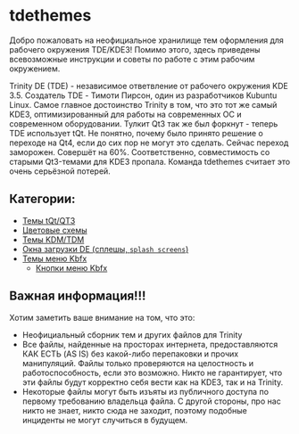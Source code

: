 # tdethemes

Добро пожаловать на неофициальное хранилище тем оформления для рабочего окружения TDE/KDE3! Помимо этого, здесь приведены всевозможные инструкции и советы по работе с этим рабочим окружением.

Trinity DE (TDE) - независимое ответвление от рабочего окружения KDE 3.5. Создатель TDE - Тимоти Пирсон, один из разработчиков Kubuntu Linux. Самое главное достоинство Trinity в том, что это тот же самый KDE3, оптимизированный для работы на современных ОС и современном оборудовании. Тулкит Qt3 так же был форкнут - теперь TDE использует tQt. Не понятно, почему было принято решение о переходе на Qt4, если до сих пор не могут это сделать. Сейчас переход заморожен. Совершёт на 60%. Соответственно, совместимость со старыми Qt3-темами для KDE3 пропала. Команда tdethemes считает это очень серьёзной потерей.

## Категории:

* [Темы tQt/QT3](Themes/README.md)
* [Цветовые схемы](Colors/README.md)
* [Темы KDM/TDM](kdm3/README.md)
* [Окна загрузки DE (сплешы, `splash screens`)](Splashes/README.md)
* [Темы меню Kbfx](Kbfx/README.md)
	* [Кнопки меню Kbfx](Kbfx/buttons/README.md)

## Важная информация!!!
Хотим заметить ваше внимание на том, что это:
* Неофициальный сборник тем и других файлов для Trinity
* Все файлы, найденные на просторах интернета, предоставляются КАК ЕСТЬ (AS IS) без какой-либо перепаковки и прочих манипуляций. Файлы только проверяются на целостность и работоспособность, если это возможно. Никто не гарантирует, что эти файлы будут корректно себя вести как на KDE3, так и на Trinity.
* Некоторые файлы могут быть изъяты из публичного доступа по первому требованию владельца файла. С другой стороны, про нас никто не знает, никто сюда не заходит, поэтому подобные инциденты не могут случиться в будущем.
